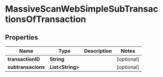 

# MassiveScanWebSimpleSubTransactionsOfTransaction


## Properties

| Name | Type | Description | Notes |
|------------ | ------------- | ------------- | -------------|
|**transactionID** | **String** |  |  [optional] |
|**subtransacions** | **List&lt;String&gt;** |  |  [optional] |



